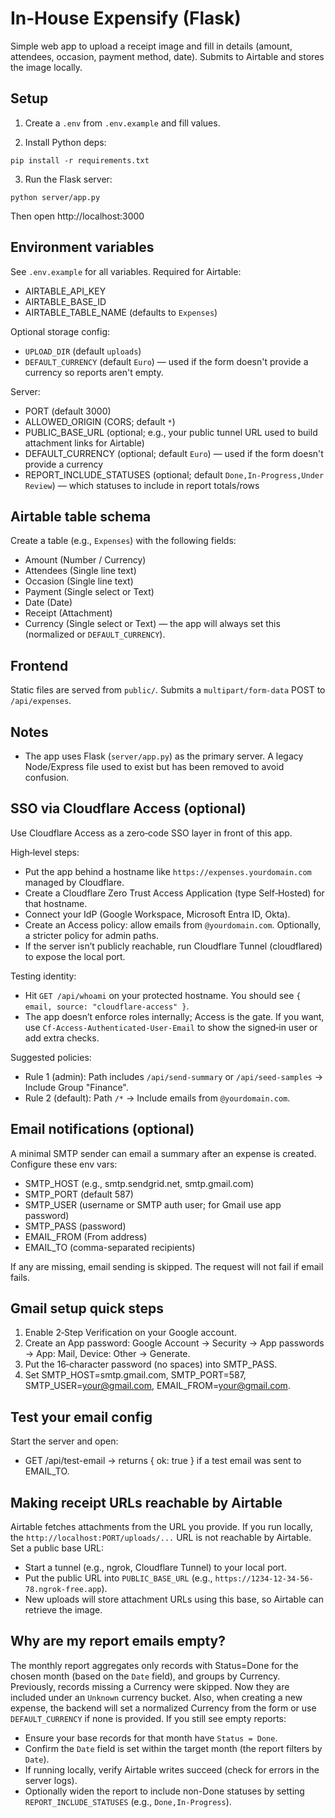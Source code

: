 In‑House Expensify (Flask)
==========================

Simple web app to upload a receipt image and fill in details (amount, attendees, occasion, payment method, date). Submits to Airtable and stores the image locally.

Setup
-----

1) Create a `.env` from `.env.example` and fill values.

2) Install Python deps:

```
pip install -r requirements.txt
```

3) Run the Flask server:

```
python server/app.py
```

Then open http://localhost:3000

Environment variables
---------------------

See `.env.example` for all variables. Required for Airtable:

- AIRTABLE_API_KEY
- AIRTABLE_BASE_ID
- AIRTABLE_TABLE_NAME (defaults to `Expenses`)

Optional storage config:

- `UPLOAD_DIR` (default `uploads`)
 - `DEFAULT_CURRENCY` (default `Euro`) — used if the form doesn't provide a currency so reports aren't empty.

Server:

- PORT (default 3000)
- ALLOWED_ORIGIN (CORS; default `*`)
- PUBLIC_BASE_URL (optional; e.g., your public tunnel URL used to build attachment links for Airtable)
- DEFAULT_CURRENCY (optional; default `Euro`) — used if the form doesn't provide a currency
- REPORT_INCLUDE_STATUSES (optional; default `Done,In-Progress,Under Review`) — which statuses to include in report totals/rows

Airtable table schema
---------------------

Create a table (e.g., `Expenses`) with the following fields:

- Amount (Number / Currency)
- Attendees (Single line text)
- Occasion (Single line text)
- Payment (Single select or Text)
- Date (Date)
- Receipt (Attachment)
 - Currency (Single select or Text) — the app will always set this (normalized or `DEFAULT_CURRENCY`).

Frontend
--------

Static files are served from `public/`. Submits a `multipart/form-data` POST to `/api/expenses`.

Notes
-----

- The app uses Flask (`server/app.py`) as the primary server. A legacy Node/Express file used to exist but has been removed to avoid confusion.


SSO via Cloudflare Access (optional)
------------------------------------
Use Cloudflare Access as a zero‑code SSO layer in front of this app.

High‑level steps:
- Put the app behind a hostname like `https://expenses.yourdomain.com` managed by Cloudflare.
- Create a Cloudflare Zero Trust Access Application (type Self‑Hosted) for that hostname.
- Connect your IdP (Google Workspace, Microsoft Entra ID, Okta).
- Create an Access policy: allow emails from `@yourdomain.com`. Optionally, a stricter policy for admin paths.
- If the server isn’t publicly reachable, run Cloudflare Tunnel (cloudflared) to expose the local port.

Testing identity:
- Hit `GET /api/whoami` on your protected hostname. You should see `{ email, source: "cloudflare-access" }`.
- The app doesn’t enforce roles internally; Access is the gate. If you want, use `Cf-Access-Authenticated-User-Email` to show the signed‑in user or add extra checks.

Suggested policies:
- Rule 1 (admin): Path includes `/api/send-summary` or `/api/seed-samples` → Include Group "Finance".
- Rule 2 (default): Path `/*` → Include emails from `@yourdomain.com`.


Email notifications (optional)
------------------------------

A minimal SMTP sender can email a summary after an expense is created. Configure these env vars:

- SMTP_HOST (e.g., smtp.sendgrid.net, smtp.gmail.com)
- SMTP_PORT (default 587)
- SMTP_USER (username or SMTP auth user; for Gmail use app password)
- SMTP_PASS (password)
- EMAIL_FROM (From address)
- EMAIL_TO (comma-separated recipients)

If any are missing, email sending is skipped. The request will not fail if email fails.

Gmail setup quick steps
-----------------------
1) Enable 2‑Step Verification on your Google account.
2) Create an App password: Google Account → Security → App passwords → App: Mail, Device: Other → Generate.
3) Put the 16‑character password (no spaces) into SMTP_PASS.
4) Set SMTP_HOST=smtp.gmail.com, SMTP_PORT=587, SMTP_USER=your@gmail.com, EMAIL_FROM=your@gmail.com.

Test your email config
----------------------
Start the server and open:

- GET /api/test-email → returns { ok: true } if a test email was sent to EMAIL_TO.

Making receipt URLs reachable by Airtable
----------------------------------------
Airtable fetches attachments from the URL you provide. If you run locally, the `http://localhost:PORT/uploads/...` URL is not reachable by Airtable. Set a public base URL:

- Start a tunnel (e.g., ngrok, Cloudflare Tunnel) to your local port.
- Put the public URL into `PUBLIC_BASE_URL` (e.g., `https://1234-12-34-56-78.ngrok-free.app`).
- New uploads will store attachment URLs using this base, so Airtable can retrieve the image.

Why are my report emails empty?
-------------------------------
The monthly report aggregates only records with Status=Done for the chosen month (based on the `Date` field), and groups by Currency. Previously, records missing a Currency were skipped. Now they are included under an `Unknown` currency bucket. Also, when creating a new expense, the backend will set a normalized Currency from the form or use `DEFAULT_CURRENCY` if none is provided. If you still see empty reports:

- Ensure your base records for that month have `Status = Done`.
- Confirm the `Date` field is set within the target month (the report filters by `Date`).
- If running locally, verify Airtable writes succeed (check for errors in the server logs).
- Optionally widen the report to include non-Done statuses by setting `REPORT_INCLUDE_STATUSES` (e.g., `Done,In-Progress`).
